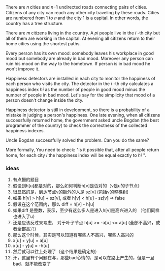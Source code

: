 There are 𝑛
 cities and 𝑛−1
 undirected roads connecting pairs of cities. Citizens of any city can reach any other city traveling by these roads. Cities are numbered from 1
 to 𝑛
 and the city 1
 is a capital. In other words, the country has a tree structure.

There are 𝑚
 citizens living in the country. A 𝑝𝑖
 people live in the 𝑖
-th city but all of them are working in the capital. At evening all citizens return to their home cities using the shortest paths.

Every person has its own mood: somebody leaves his workplace in good mood but somebody are already in bad mood. Moreover any person can ruin his mood on the way to the hometown. If person is in bad mood he won't improve it.

Happiness detectors are installed in each city to monitor the happiness of each person who visits the city. The detector in the 𝑖
-th city calculates a happiness index ℎ𝑖
 as the number of people in good mood minus the number of people in bad mood. Let's say for the simplicity that mood of a person doesn't change inside the city.

Happiness detector is still in development, so there is a probability of a mistake in judging a person's happiness. One late evening, when all citizens successfully returned home, the government asked uncle Bogdan (the best programmer of the country) to check the correctness of the collected happiness indexes.

Uncle Bogdan successfully solved the problem. Can you do the same?

More formally, You need to check: "Is it possible that, after all people return home, for each city 𝑖
 the happiness index will be equal exactly to ℎ𝑖
".

### ideas
1. 有点懵的题目
2. 假设到h[u]都是对的，那么如何判断h[v]是否对的（v是u的子节点）
3. 很显然的是，到达节点v的额外的人是 sz[v] (包括v的整棵树)
4. 如果 h[v] > h[u] + sz[v], 或者 h[v] < h[u] - sz[v] => false
5. 假设在这个范围内，那么 diff = h[v] - h[u]
6. 如果diff 是整数，表示，至少有这么多人是进入h[v]是高兴进入的 （他们同样也进入了u）
7. 还是应该反过来考虑， 对于叶子节点 h[u] >= -a[u] <= a[u] (全部不高兴，或者全部高兴)
8. 那么这个时候，其实是可以知道有哪些人不高兴，哪些人高兴的 
9. x[u] + y[u] = a[u]
10. x[u] - y[u] = -h[u] 
11. 然后就可以往上处理了（这个结果是确定的）
12. 汗，这里有个问题在与，那些bad心情的，是可以在路上产生的，但是一旦bad，就不能改变了
